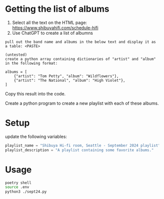 # Getting the list of albums
1. Select all the text on the HTML page: https://www.shibuyahifi.com/schedule-hifi
2. Use ChatGPT to create a list of albumns
```text
pull out the band name and albums in the below text and display it as a table: <PASTE>

(untested)
create a python array containing dictionaries of "artist" and "album" in the following format:

albums = [
    {"artist": "Tom Petty", "album": "Wildflowers"},
    {"artist": "The National", "album": "High Violet"},
]
```

Copy this result into the code.

Create a python program to create a new playlist with each of these albums.


# Setup
update the following variables:

```python
playlist_name = "Shibuya Hi-fi room, Seattle - September 2024 playlist"
playlist_description = "A playlist containing some favorite albums."
```

# Usage
```bash
poetry shell
source .env
python3 ./sept24.py
```

